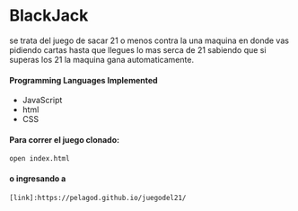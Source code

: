 # BlackJack 
se trata del juego de sacar 21 o menos contra la una maquina en donde vas pidiendo cartas hasta que llegues lo mas serca de 21 sabiendo que si superas los 21 la maquina gana automaticamente.  


#### Programming Languages Implemented 
- JavaScript
- html
- CSS

#### Para correr el juego clonado:
```
open index.html
```
#### o ingresando a 
```
[link]:https://pelagod.github.io/juegodel21/
```
